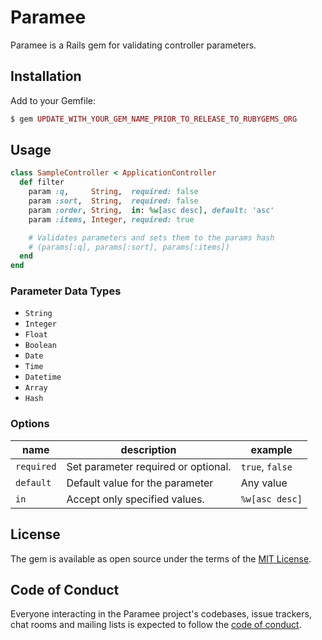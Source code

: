 # Paramee

Paramee is a Rails gem for validating controller parameters.

## Installation

Add to your Gemfile:

```ruby
$ gem UPDATE_WITH_YOUR_GEM_NAME_PRIOR_TO_RELEASE_TO_RUBYGEMS_ORG
```

## Usage

```ruby
class SampleController < ApplicationController
  def filter
    param :q,     String,  required: false
    param :sort,  String,  required: false
    param :order, String,  in: %w[asc desc], default: 'asc'
    param :items, Integer, required: true

    # Validates parameters and sets them to the params hash
    # (params[:q], params[:sort], params[:items])
  end
end
```

### Parameter Data Types

- `String`
- `Integer`
- `Float`
- `Boolean`
- `Date`
- `Time`
- `Datetime`
- `Array`
- `Hash`

### Options

| name       | description                         | example         |
| ---------- | ----------------------------------- | --------------- |
| `required` | Set parameter required or optional. | `true`, `false` |
| `default`  | Default value for the parameter     | Any value       |
| `in`       | Accept only specified values.       | `%w[asc desc]`  |

## License

The gem is available as open source under the terms of the [MIT License](https://opensource.org/licenses/MIT).

## Code of Conduct

Everyone interacting in the Paramee project's codebases, issue trackers, chat rooms and mailing lists is expected to follow the [code of conduct](https://github.com/[USERNAME]/paramee/blob/main/CODE_OF_CONDUCT.md).
